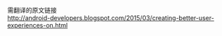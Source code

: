 >
需翻译的原文链接   
<http://android-developers.blogspot.com/2015/03/creating-better-user-experiences-on.html>